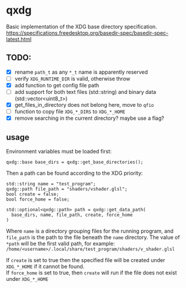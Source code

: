 # qxdg

Basic implementation of the XDG base directory specification.
https://specifications.freedesktop.org/basedir-spec/basedir-spec-latest.html

## TODO:
- [x] rename `path_t` as any `*_t` name is apparently reserved
- [ ] verify `XDG_RUNTIME_DIR` is valid, otherwise throw
- [x] add function to get config file path
- [ ] add support for both text files (std::string) and binary data (std::vector<uint8_t>)
- [x] get_files_in_directory does not belong here, move to `qfio`
- [ ] function to copy file `XDG_*_DIRS` to `XDG_*_HOME`
- [x] remove searching in the current directory? maybe use a flag?

## usage
Environment variables must be loaded first:
```
qxdg::base base_dirs = qxdg::get_base_directories();
```

Then a path can be found according to the XDG priority:
```
std::string name = "test_program";
qxdg::path file_path = "shaders/vshader.glsl";
bool create = false;
bool force_home = false;

std::optional<qxdg::path> path = qxdg::get_data_path(
  base_dirs, name, file_path, create, force_home
)
```

Where `name` is a directory grouping files for the running program, and
`file_path` is the path to the file beneath the `name` directory.
The value of `*path` will be the first valid path, for example:
`/home/<username>/.local/share/test_program/shaders/v_shader.glsl`

If `create` is set to true then the specified file will be created under
`XDG_*_HOME` if it cannot be found.  
If `force_home` is set to true, then `create` will run if the file does not
exist under `XDG_*_HOME`
